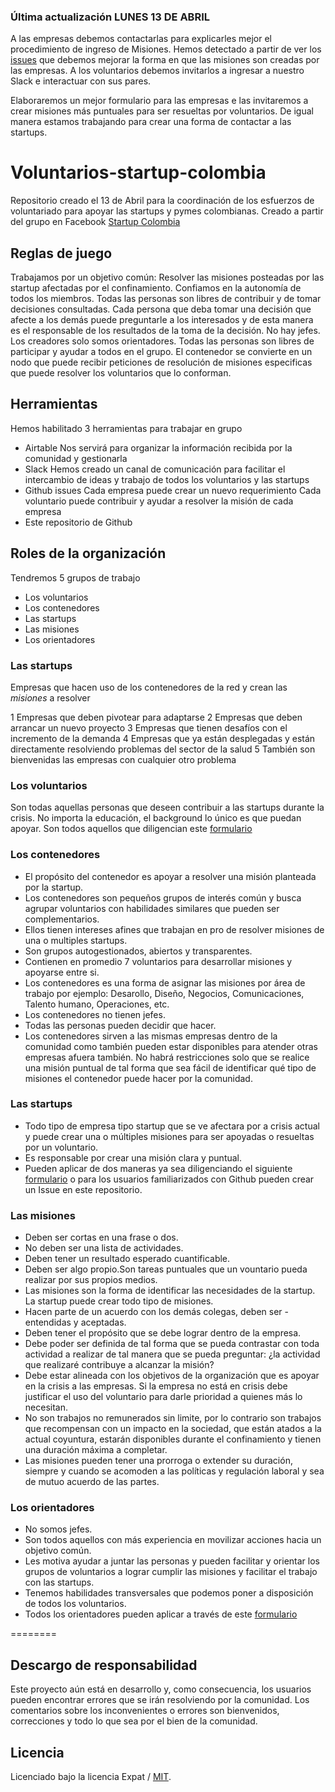 ### Última actualización LUNES 13 DE ABRIL
A las empresas debemos contactarlas para explicarles mejor el procedimiento de ingreso de Misiones.
Hemos detectado a partir de ver los [issues](https://github.com/gabosarmiento/voluntarios-startup-colombia/issues) que debemos mejorar la forma en que las misiones son creadas por las empresas. 
A los voluntarios debemos invitarlos a ingresar a nuestro Slack e interactuar con sus pares.

Elaboraremos un mejor formulario para las empresas e las invitaremos a crear misiones más puntuales para ser resueltas por voluntarios. 
De igual manera estamos trabajando para crear una forma de contactar a las startups. 


# Voluntarios-startup-colombia

Repositorio creado el 13 de Abril para la coordinación de los esfuerzos de voluntariado para apoyar las startups y pymes colombianas. Creado a partir del grupo en Facebook [Startup Colombia](https://facebook.com/startupcolombia)

## Reglas de juego
Trabajamos por un objetivo común: Resolver las misiones posteadas por las startup afectadas por el confinamiento.
Confiamos en la autonomía de todos los miembros.
Todas las personas son libres de contribuir y de tomar decisiones consultadas.
Cada persona que deba tomar una decisión que afecte a los demás puede preguntarle a los interesados y de esta manera es el responsable de los resultados de la toma de la decisión.
No hay jefes. 
Los creadores solo somos orientadores.
Todas las personas son libres de participar y ayudar a todos en el grupo.
El contenedor se convierte en un nodo que puede recibir peticiones de resolución de misiones especificas que puede resolver los voluntarios que lo conforman.

## Herramientas

Hemos habilitado 3 herramientas para trabajar en grupo
- Airtable
  Nos servirá para organizar la información recibida por la comunidad y gestionarla
- Slack
  Hemos creado un canal de comunicación para facilitar el intercambio de ideas y trabajo de todos los voluntarios y las startups
- Github issues
  Cada empresa puede crear un nuevo requerimiento
  Cada voluntario puede contribuir y ayudar a resolver la misión de cada empresa
- Este repositorio de Github

## Roles de la organización

Tendremos 5 grupos de trabajo
  - Los voluntarios
  - Los contenedores
  - Las startups
  - Las misiones
  - Los orientadores

### Las startups
Empresas que hacen uso de los contenedores de la red y crean las *misiones* a resolver

1 Empresas que deben pivotear para adaptarse
2 Empresas que deben arrancar un nuevo proyecto
3 Empresas que tienen desafíos con el incremento de la demanda
4 Empresas que ya están desplegadas y están directamente resolviendo problemas del sector de la salud
5 También son bienvenidas las empresas con cualquier otro problema

### Los voluntarios

Son todas aquellas personas que deseen contribuir a las startups durante la crisis.
No importa la educación, el background lo único es que puedan apoyar.
Son todos aquellos que diligencian este [formulario](https://airtable.com/shrfIhqcQTrAkDflk)

### Los contenedores
- El propósito del contenedor es apoyar a resolver una misión planteada por la startup.
- Los contenedores son pequeños grupos de interés común y busca agrupar voluntarios con habilidades similares que pueden ser complementarios.  
- Ellos tienen intereses afines que trabajan en pro de resolver misiones de una o multiples startups.
- Son grupos autogestionados, abiertos y transparentes.
- Contienen en promedio 7 voluntarios para desarrollar misiones y apoyarse entre si.
- Los contenedores es una forma de asignar las misiones por área de trabajo por ejemplo: Desarollo, Diseño, Negocios, Comunicaciones, Talento humano, Operaciones, etc.
- Los contenedores no tienen jefes.
- Todas las personas pueden decidir que hacer.
- Los contenedores sirven a las mismas empresas dentro de la comunidad como también pueden estar disponibles para atender otras empresas afuera también.  No habrá restricciones solo que se realice una misión puntual de tal forma que sea fácil de identificar qué tipo de misiones el contenedor puede hacer por la comunidad.

### Las startups
- Todo tipo de empresa tipo startup que se ve afectara por a crisis actual y puede crear una o múltiples misiones para ser apoyadas o resueltas por un voluntario.
- Es responsable por crear una misión clara y puntual.
- Pueden aplicar de dos maneras ya sea diligenciando el siguiente [formulario](https://airtable.com/shrBx8jUdDLHYbh79) o para los usuarios familiarizados con Github pueden crear un Issue en este repositorio.

### Las misiones

- Deben ser cortas en una frase o dos.
- No deben ser una lista de actividades.
- Deben tener un resultado esperado cuantificable.
- Deben ser algo propio.Son tareas puntuales que un vountario pueda realizar por sus propios medios.
- Las misiones son la forma de identificar las necesidades de la startup. La startup puede crear todo tipo de misiones.  
- Hacen parte de un acuerdo con los demás colegas, deben ser - entendidas y aceptadas.
- Deben tener el propósito que se debe lograr dentro de la empresa.
- Debe poder ser definida de tal forma que se pueda contrastar con toda actividad a realizar de tal manera que se pueda preguntar: ¿la actividad que realizaré contribuye a alcanzar la misión?
- Debe estar alineada con los objetivos de la organización que es apoyar en la crisis a las empresas. Si la empresa no está en crisis debe justificar el uso del voluntario para darle prioridad a quienes más lo necesitan.
- No son trabajos no remunerados sin limite, por lo contrario son trabajos que recompensan con un impacto en la sociedad, que están atados a la actual coyuntura, estarán disponibles durante el confinamiento y tienen una duración máxima a completar. 
- Las misiones pueden tener una prorroga o extender su duración, siempre y cuando se acomoden a las políticas y regulación laboral y sea de mutuo acuerdo de las partes. 

### Los orientadores
- No somos jefes.
- Son todos aquellos con más experiencia en movilizar acciones hacia un objetivo común.
- Les motiva ayudar a juntar las personas y pueden facilitar y orientar los grupos de voluntarios a lograr cumplir las misiones y facilitar el trabajo con las startups.
- Tenemos habilidades transversales que podemos poner a disposición de todos los voluntarios.
- Todos los orientadores pueden aplicar a través de este [formulario](https://airtable.com/shrbPt86AsorhC0gR)

========

## Descargo de responsabilidad
Este proyecto aún está en desarrollo y, como consecuencia, los usuarios pueden encontrar errores que se irán resolviendo por la comunidad. Los comentarios sobre los inconvenientes o errores son bienvenidos, correcciones y todo lo que sea por el bien de la comunidad.

## Licencia
Licenciado bajo la licencia Expat / [MIT](https://opensource.org/licenses/MIT).
